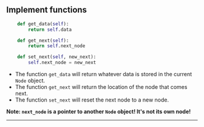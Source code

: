


## Implement functions
```python
    def get_data(self):
        return self.data

    def get_next(self):
        return self.next_node 

    def set_next(self, new_next):
        self.next_node = new_next
```
- The function `get_data` will return whatever data is stored in the current `Node` object.
- The function `get_next` will return the location of the node that comes next.
- The function `set_next` will reset the next node to a new node.

**Note: `next_node` is a pointer to another `Node` object! It's not its own node!**

-------------------------------------------------

[for speaker]: <> (After implementing the class `Node`, then we can begin to implement functions to help with retrieving information about the specified `Node` object.)
